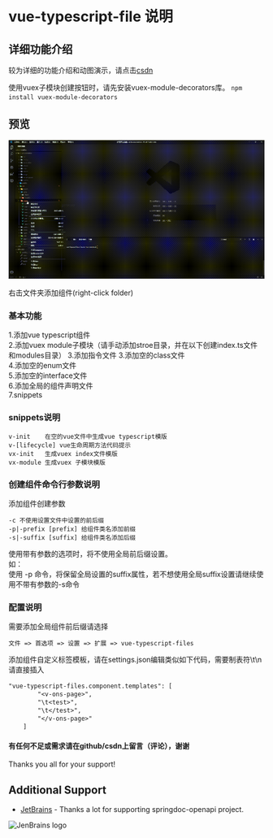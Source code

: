# vue-typescript-file 说明

## 详细功能介绍  

较为详细的功能介绍和动图演示，请点击[csdn](https://blog.csdn.net/zz56138/article/details/102828867 "csdn详细说明")  
  
使用vuex子模块创建按钮时，请先安装vuex-module-decorators库。
`npm install vuex-module-decorators`  

## 预览  

![image](/images/create-component.gif)  

右击文件夹添加组件(right-click folder)  

### 基本功能

1.添加vue typescript组件  
2.添加vuex module子模块（请手动添加stroe目录，并在以下创建index.ts文件和modules目录）
3.添加指令文件
3.添加空的class文件  
4.添加空的enum文件  
5.添加空的interface文件  
6.添加全局的组件声明文件  
7.snippets  

### snippets说明

```snippets
v-init    在空的vue文件中生成vue typescript模版
v-[lifecycle] vue生命周期方法代码提示
vx-init   生成vuex index文件模版  
vx-module 生成vuex 子模块模版  
```

### 创建组件命令行参数说明

添加组件创建参数

```options
-c 不使用设置文件中设置的前后缀
-p|-prefix [prefix] 给组件类名添加前缀
-s|-suffix [suffix] 给组件类名添加后缀
```

使用带有参数的选项时，将不使用全局前后缀设置。  
如：  
    使用 -p 命令，将保留全局设置的suffix属性，若不想使用全局suffix设置请继续使用不带有参数的-s命令  

### 配置说明

需要添加全局组件前后缀请选择  

```extends
文件 => 首选项 => 设置 => 扩展 => vue-typescript-files
```

添加组件自定义标签模板，请在settings.json编辑类似如下代码，需要制表符\t\n请直接插入

```templates
"vue-typescript-files.component.templates": [
        "<v-ons-page>",
        "\t<test>",
        "\t</test>",
        "</v-ons-page>"
    ]
```

#### 有任何不足或需求请在github/csdn上留言（评论），谢谢


Thanks you all for your support!

## Additional Support
* [JetBrains](https://www.jetbrains.com/?from=vue-typescript-file) - Thanks a lot for supporting springdoc-openapi project.

![JenBrains logo](https://resources.jetbrains.com/storage/products/company/brand/logos/jb_beam.png)